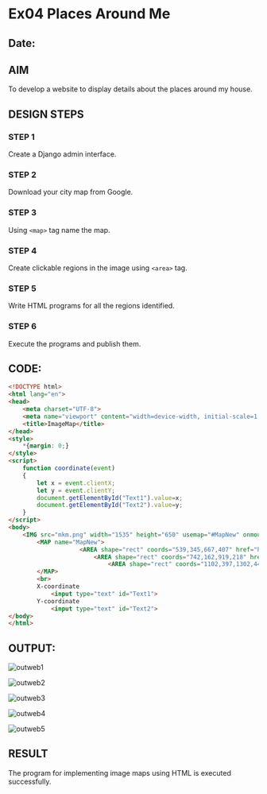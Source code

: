 # Ex04 Places Around Me
## Date: 

## AIM
To develop a website to display details about the places around my house.

## DESIGN STEPS

### STEP 1
Create a Django admin interface.

### STEP 2
Download your city map from Google.

### STEP 3
Using ```<map>``` tag name the map.

### STEP 4
Create clickable regions in the image using ```<area>``` tag.

### STEP 5
Write HTML programs for all the regions identified.

### STEP 6
Execute the programs and publish them.

## CODE:
```html
<!DOCTYPE html>
<html lang="en">
<head>
    <meta charset="UTF-8">
    <meta name="viewport" content="width=device-width, initial-scale=1.0">
    <title>ImageMap</title>
</head>
<style>
    *{margin: 0;}
</style>
<script>
    function coordinate(event)
    {
        let x = event.clientX;
        let y = event.clientY;
        document.getElementById("Text1").value=x;
        document.getElementById("Text2").value=y;
    }
</script>
<body>
    <IMG src="mkm.png" width="1535" height="650" usemap="#MapNew" onmousemove="coordinate(event)">
        <MAP name="MapNew">
                    <AREA shape="rect" coords="539,345,667,407" href="https://www.goibibo.com/hotels/meta/google/4354390963378411938/3540257811845764463/%7B%22ci%22:%2220240413%22,%22co%22:%2220240414%22,%22r%22:%221-2_0%22,%22ibp%22:%22v15%22%7D/?hquery={%22ci%22:%2220240413%22,%22co%22:%2220240414%22,%22r%22:%221-2_0%22,%22qd%22:%2220240413-20240414-1-2_0%22,%22ibp%22:%22v15%22}&utm_source=meta&cmp=META|google|cpc_hpa|googlehoteldfinder|Hotel_Price_Ads_3540257811845764463|META&utm_medium=cpc_hpa&utm_campaign=Hotel_Price_Ads_19905350044_3540257811845764463&vendor=gds&p=1636.40&c=INR&bookingSource=commissions&adType=1&gclid=Cj0KCQjwlN6wBhCcARIsAKZvD5iq5W5ntjSqfMfzNq0F0wSaCOn3dwkJw3Tig3aqE1EUBWPbvzKjAhcaArdQEALw_wcB" title="Country club Lee Crysstal - Boutique Hotel">
                        <AREA shape="rect" coords="742,162,919,218" href="https://www.makemytrip.com/hotels/hotel-listing/?topHtlId=202109211631562045&city=CTMAA&country=IN&checkin=04132024&checkout=04142024&roomStayQualifier=2e0e&totalGuestCount=2&roomCount=1&cmp=googlehoteldfinder_DH_META_Paid_selected_IN_mapresults_202109211631562045&_uCurrency=INR&Campaign=20607960138&locusId=CTMAA&locusType=city&mtkeys=3ea0338e-cf36-453a-bc7c-c382698d6ca7&au=&gclid=Cj0KCQjwlN6wBhCcARIsAKZvD5gWDllpXvek6_tZCDcm1sRYgZE-3w3I1jYg2b3tZrbNOFVXFiORQK4aAhM3EALw_wcB" title="Le Grace chennai ECR">
                            <AREA shape="rect" coords="1102,397,1302,447" href="https://www.goibibo.com/hotels/meta/google/4354390963378411938/9148435948091139586/%7B%22ci%22:%2220240413%22,%22co%22:%2220240414%22,%22r%22:%221-2_0%22,%22ibp%22:%22%22%7D/?hquery={%22ci%22:%2220240413%22,%22co%22:%2220240414%22,%22r%22:%221-2_0%22,%22qd%22:%2220240413-20240414-1-2_0%22,%22ibp%22:%22%22}&utm_source=meta&cmp=META|google|cpc_hpa|googlehoteldfinder|Hotel_Price_Ads_9148435948091139586|META&utm_medium=cpc_hpa&utm_campaign=Hotel_Price_Ads_19905408880_9148435948091139586&vendor=&p=21186.90&c=INR&bookingSource=commissions&adType=1&gclid=Cj0KCQjwlN6wBhCcARIsAKZvD5iVKB2gnAmkqssixOUUTLRI5VUHnbzeIEoIB9OKpfHmnlCtRsgHHs4aApKbEALw_wcB" title="Mer Vue Villa (Beach house)">
        </MAP>
        <br>
        X-coordinate
            <input type="text" id="Text1">
        Y-coordinate 
            <input type="text" id="Text2">
</body>
</html>
```


## OUTPUT:
![outweb1](https://github.com/MithunKalyan/NearMe/assets/148410106/c430461f-25ce-4577-82f3-f6418392344c)

![outweb2](https://github.com/MithunKalyan/NearMe/assets/148410106/98924a2a-b331-4f4a-9a38-61fb6153e4d8)

![outweb3](https://github.com/MithunKalyan/NearMe/assets/148410106/bb9632c4-b599-4d34-ad2f-ff054021faef)

![outweb4](https://github.com/MithunKalyan/NearMe/assets/148410106/1d40c788-4251-4048-b42f-c12f5dba9b3e)

![outweb5](https://github.com/MithunKalyan/NearMe/assets/148410106/75259ac7-f502-4ff9-977b-847c98f3e2b7)




## RESULT
The program for implementing image maps using HTML is executed successfully.
